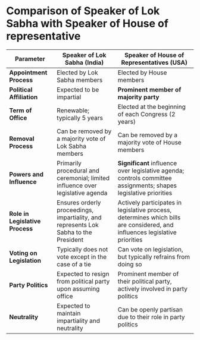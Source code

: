 # Comparison of Speaker of Lok Sabha with Speaker of House of representative
|**Parameter**|**Speaker of Lok Sabha (India)**|**Speaker of House of Representatives (USA)**|
|---|---|---|
|**Appointment Process**|Elected by Lok Sabha members|Elected by House members|
|**Political Affiliation**|Expected to be impartial|**Prominent member of majority party**|
|**Term of Office**|Renewable; typically 5 years|Elected at the beginning of each Congress (2 years)|
|**Removal Process**|Can be removed by a majority vote of Lok Sabha members|Can be removed by a majority vote of House members|
|**Powers and Influence**|Primarily procedural and ceremonial; limited influence over legislative agenda|**Significant** influence over legislative agenda; controls committee assignments; shapes legislative priorities|
|**Role in Legislative Process**|Ensures orderly proceedings, impartiality, and represents Lok Sabha to the President|Actively participates in legislative process, determines which bills are considered, and influences legislative priorities|
|**Voting on Legislation**|Typically does not vote except in the case of a tie|Can vote on legislation, but typically refrains from doing so|
|**Party Politics**|Expected to resign from political party upon assuming office|Prominent member of their political party, actively involved in party politics|
|**Neutrality**|Expected to maintain impartiality and neutrality|Can be openly partisan due to their role in party politics|
